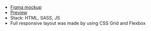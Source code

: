- [Figma mockup](https://www.figma.com/file/nHz8bflIwJaWP3P99vKTH5/miami_home_new?node-id=16033%3A3)
- [Preview](https://yungvitik.github.io/Miami/)
- Stack: HTML, SASS, JS
- Full responsive layout was made by using CSS Grid and Flexbox
